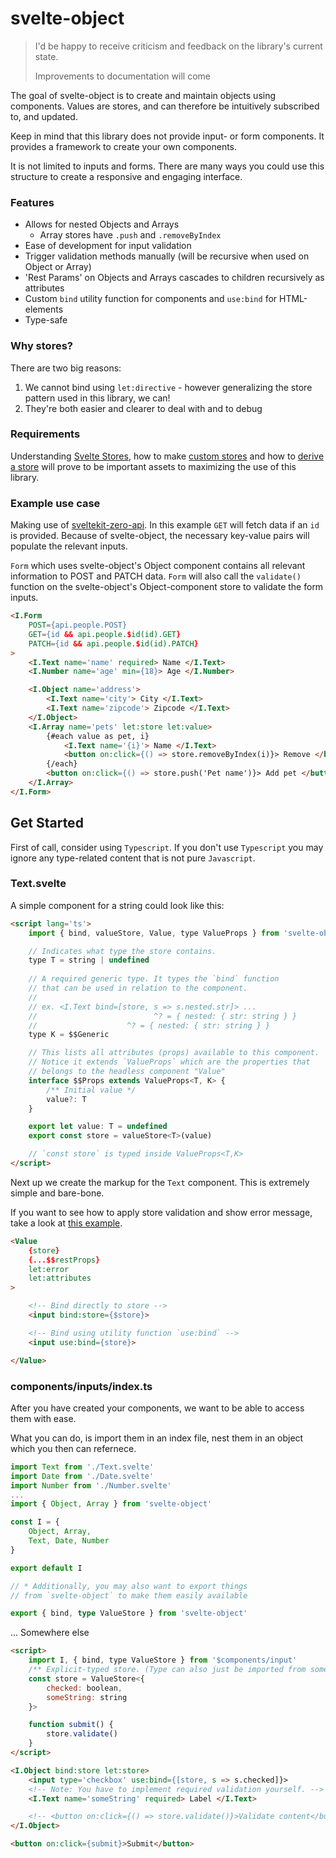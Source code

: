 # svelte-object
> I'd be happy to receive criticism and feedback on the library's current state.
> 
> Improvements to documentation will come

The goal of svelte-object is to create and maintain objects using components. Values are stores, and can therefore be intuitively subscribed to, and updated.

Keep in mind that this library does not provide input- or form components. It provides a framework to create your own components.

It is not limited to inputs and forms. There are many ways you could use this structure to create a responsive and engaging interface.

### Features
- Allows for nested Objects and Arrays
	- Array stores have `.push` and `.removeByIndex`
- Ease of development for input validation
- Trigger validation methods manually (will be recursive when used on Object or Array)
- 'Rest Params' on Objects and Arrays cascades to children recursively as attributes
- Custom `bind` utility function for components and `use:bind` for HTML-elements
- Type-safe

### Why stores?
There are two big reasons:
1. We cannot bind using `let:directive` - however generalizing the store pattern used in this library, we can!
2. They're both easier and clearer to deal with and to debug

### Requirements
Understanding [Svelte Stores](https://svelte.dev/tutorial/writable-stores), how to make [custom stores](https://svelte.dev/tutorial/custom-stores) and how to [derive a store](https://svelte.dev/tutorial/derived-stores) will prove to be important assets to maximizing the use of this library.

### Example use case
Making use of [sveltekit-zero-api](https://github.com/refzlund/sveltekit-zero-api). In this example `GET` will fetch data if an `id` is provided. 
Because of svelte-object, the necessary key-value pairs will populate the relevant inputs.

`Form` which uses svelte-object's Object component contains all relevant information to POST and PATCH data. `Form` will also call the `validate()` function on the svelte-object's Object-component store to validate the form inputs.
```html
<I.Form
	POST={api.people.POST}
	GET={id && api.people.$id(id).GET}
	PATCH={id && api.people.$id(id).PATCH}
>
	<I.Text name='name' required> Name </I.Text>
	<I.Number name='age' min={18}> Age </I.Number>

	<I.Object name='address'>
		<I.Text name='city'> City </I.Text>
		<I.Text name='zipcode'> Zipcode </I.Text>
	</I.Object>
	<I.Array name='pets' let:store let:value>
		{#each value as pet, i}
			<I.Text name='{i}'> Name </I.Text>
			<button on:click={() => store.removeByIndex(i)}> Remove </button>
		{/each}
		<button on:click={() => store.push('Pet name')}> Add pet </button>
	</I.Array>
</I.Form>
```

## Get Started
First of call, consider using `Typescript`. If you don't use `Typescript` you may ignore any type-related content that is not pure `Javascript`.

### Text.svelte
A simple component for a string could look like this:
```html
<script lang='ts'>
	import { bind, valueStore, Value, type ValueProps } from 'svelte-object'

	// Indicates what type the store contains.
	type T = string | undefined
	
	// A required generic type. It types the `bind` function
	// that can be used in relation to the component.
	//
	// ex. <I.Text bind=[store, s => s.nested.str]> ...
	//                          ^? = { nested: { str: string } }
	//                    ^? = { nested: { str: string } }
	type K = $$Generic

	// This lists all attributes (props) available to this component. 
	// Notice it extends `ValueProps` which are the properties that 
	// belongs to the headless component "Value"
	interface $$Props extends ValueProps<T, K> {
		/** Initial value */
		value?: T
	}

	export let value: T = undefined
	export const store = valueStore<T>(value)

	// `const store` is typed inside ValueProps<T,K>
</script>
```

Next up we create the markup for the `Text` component. This is extremely simple and bare-bone.

If you want to see how to apply store validation and show error message, take a look at [this example](https://github.com/Refzlund/svelte-object/blob/master/src/routes/example/Text.svelte).

```html
<Value
	{store}
	{...$$restProps}
	let:error
	let:attributes
>

	<!-- Bind directly to store -->
	<input bind:store={$store}>

	<!-- Bind using utility function `use:bind` -->
	<input use:bind={store}>

</Value>
```

### components/inputs/index.ts
After you have created your components, we want to be able to access them with ease.

What you can do, is import them in an index file, nest them in an object which you then can refernece.
```ts
import Text from './Text.svelte'
import Date from './Date.svelte'
import Number from './Number.svelte'
...
import { Object, Array } from 'svelte-object'

const I = {
	Object, Array, 
	Text, Date, Number
}

export default I

// * Additionally, you may also want to export things 
// from `svelte-object` to make them easily available

export { bind, type ValueStore } from 'svelte-object'
```

... Somewhere else
```html
<script>
	import I, { bind, type ValueStore } from '$components/input'
	/** Explicit-typed store. (Type can also just be imported from somewhere.) */
	const store = ValueStore<{
		checked: boolean,
		someString: string
	}>

	function submit() {
		store.validate()
	}
</script>

<I.Object bind:store let:store>
	<input type='checkbox' use:bind={[store, s => s.checked]}>
	<!-- Note: You have to implement required validation yourself. -->
	<I.Text name='someString' required> Label </I.Text>

	<!-- <button on:click={() => store.validate()}>Validate content</button> -->
</I.Object>

<button on:click={submit}>Submit</button>

```
